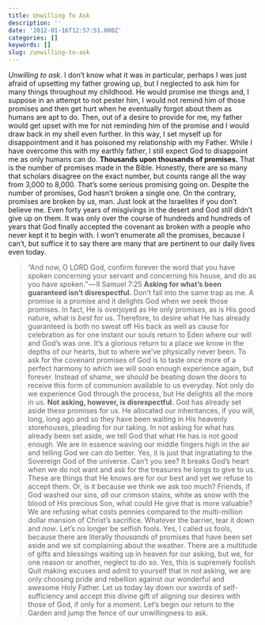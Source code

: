 ```yaml
---
title: Unwilling To Ask
description: ''
date: '2012-01-16T12:57:51.000Z'
categories: []
keywords: []
slug: /unwilling-to-ask
---
```

_Unwilling to ask_. I don’t know what it was in particular, perhaps I was just afraid of upsetting my father growing up, but I neglected to ask him for many things throughout my childhood. He would promise me things and, I suppose in an attempt to not pester him, I would not remind him of those promises and then get hurt when he eventually forgot about them as humans are apt to do. Then, out of a desire to provide for me, my father would get upset with me for not reminding him of the promise and I would draw back in my shell even further. In this way, I set myself up for disappointment and it has poisoned my relationship with my Father. While I have overcome this with my earthly father, I still expect God to disappoint me as only humans can do.
**Thousands upon thousands of promises.** That is the number of promises made in the Bible. Honestly, there are so many that scholars disagree on the exact number, but counts range all the way from 3,000 to 8,000. That’s some serious promising going on. Despite the number of promises, God hasn’t broken a single one. On the contrary, promises are broken by _us_, man. Just look at the Israelites if you don’t believe me. Even forty years of misgivings in the desert and God _still_ didn’t give up on them. It was only over the course of hundreds and hundreds of years that God finally accepted the covenant as broken with a people who never kept it to begin with. I won’t enumerate all the promises, because I can’t, but suffice it to say there are many that are pertinent to our daily lives even today.
> “And now, O LORD God, confirm forever the word that you have spoken concerning your servant and concerning his house, and do as you have spoken.” — II Samuel 7:25
**Asking for what’s been guaranteed isn’t disrespectful.** Don’t fall into the same trap as me. A promise is a promise and it delights God when we seek those promises. In fact, He is overjoyed as He only promises, as is His good nature, what is _best_ for us. Therefore, to desire what He has already guaranteed is both no sweat off His back as well as cause for celebration as for one instant our souls return to Eden where our will and God’s was one. It’s a glorious return to a place we know in the depths of our hearts, but to where we’ve physically never been. To ask for the covenant promises of God is to taste once more of a perfect harmony to which we will soon enough experience again, but forever. Instead of shame, we should be beating down the doors to receive this form of communion available to us everyday. Not only do we experience God through the process, but He delights all the more in us.
**Not asking, however, is disrespectful.** God has already set aside these promises for us. He allocated our inheritances, if you will, long, long ago and so they have been waiting in His heavenly storehouses, pleading for our taking. In not asking for what has already been set aside, we tell God that what He has is not good enough. We are in essence waving our middle fingers high in the air and telling God we can do better. Yes, it is just that ingratiating to the Sovereign God of the universe. Can’t you see? It breaks God’s heart when we do not want and ask for the treasures he longs to give to us. These are things that He knows are for our best and yet we refuse to accept them. Or, is it because we think we ask too much? Friends, if God washed our sins, _all_ our crimson stains, white as snow with the blood of His precious Son, what could He give that is more valuable? We are refusing what costs pennies compared to the multi-million dollar mansion of Christ’s sacrifice. Whatever the barrier, tear it down and _now_. Let’s no longer be selfish fools.
Yes, I called us fools, because there are literally _thousands_ of promises that have been set aside and we sit complaining about the weather. There are a multitude of gifts and blessings waiting up in heaven for our asking, but we, for one reason or another, neglect to do so. Yes, this is supremely foolish Quit making excuses and admit to yourself that in _not_ asking, we are only choosing pride and rebellion against our wonderful and awesome Holy Father. Let us today lay down our swords of self-sufficiency and accept this divine gift of aligning our desires with those of God, if only for a moment. Let’s begin our return to the Garden and jump the fence of our unwillingness to ask.
